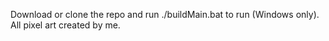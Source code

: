 Download or clone the repo and run ./buildMain.bat to run (Windows only). All pixel art created by me. 
